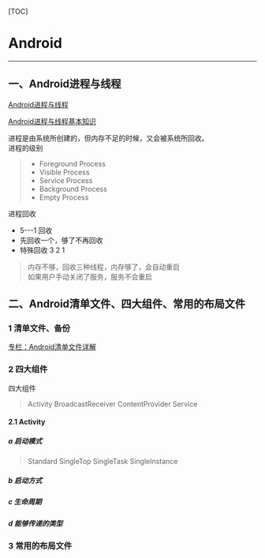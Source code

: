 [TOC]

# Android

---

## 一、Android进程与线程 
[Android进程与线程](http://www.cnblogs.com/cqumonk/p/4828616.html)

[Android进程与线程基本知识](http://www.cnblogs.com/hanyonglu/archive/2012/04/12/2443262.html)

进程是由系统所创建的，但内存不足的时候，又会被系统所回收。      
进程的级别
> * Foreground Process
> * Visible Process
> * Service Process
> * Background Process
> * Empty Process

进程回收   

- 5---1 回收
- 先回收一个，够了不再回收
- 特殊回收 3 2 1
>内存不够，回收三种线程，内存够了，会自动重启  
>如果用户手动关闭了服务，服务不会重启


## 二、Android清单文件、四大组件、常用的布局文件
### 1 清单文件、备份
[专栏：Android清单文件详解](http://blog.csdn.net/column/details/androidmanifest.html)

### 2 四大组件
四大组件
>Activity
>BroadcastReceiver
>ContentProvider
>Service

#### 2.1 Activity
##### a 启动模式
>Standard
>SingleTop
>SingleTask
>SingleInstance

##### b 启动方式


##### c 生命周期

##### d 能够传递的类型


### 3 常用的布局文件